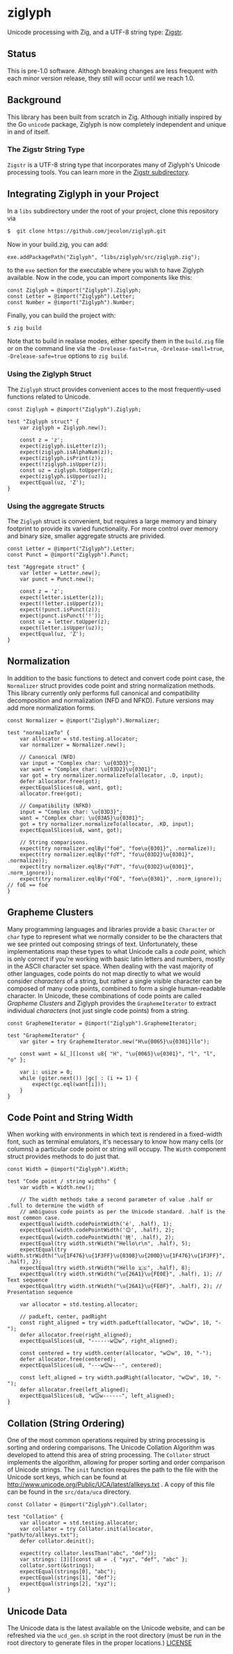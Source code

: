 # ziglyph
Unicode processing with Zig, and a UTF-8 string type: [Zigstr](src/zigstr).

## Status
This is pre-1.0 software. Althogh breaking changes are less frequent with each minor version release,
they still will occur until we reach 1.0.

## Background
This library has been built from scratch in Zig. Although initially inspired by the Go `unicode`
package, Ziglyph is now completely independent and unique in and of itself.

### The Zigstr String Type
`Zigstr` is a UTF-8 string type that incorporates many of Ziglyph's Unicode processing tools. You can
learn more in the [Zigstr subdirectory](src/zigstr).

## Integrating Ziglyph in your Project
In a `libs` subdirectory under the root of your project, clone this repository via

```sh
$  git clone https://github.com/jecolon/ziglyph.git
```

Now in your build.zig, you can add:

```zig
exe.addPackagePath("Ziglyph", "libs/ziglyph/src/ziglyph.zig");
```

to the `exe` section for the executable where you wish to have Ziglyph available. Now in the code, you
can import components like this:

```zig
const Ziglyph = @import("Ziglyph").Ziglyph;
const Letter = @import("Ziglyph").Letter;
const Number = @import("Ziglyph").Number;
```

Finally, you can build the project with:

```sh
$ zig build
```

Note that to build in realase modes, either specify them in the `build.zig` file or on the command line
via the `-Drelease-fast=true`, `-Drelease-small=true`, `-Drelease-safe=true` options to `zig build`.

### Using the Ziglyph Struct
The `Ziglyph` struct provides convenient acces to the most frequently-used functions related to Unicode.

```zig
const Ziglyph = @import("Ziglyph").Ziglyph;

test "Ziglyph struct" {
    var ziglyph = Ziglyph.new();

    const z = 'z';
    expect(ziglyph.isLetter(z));
    expect(ziglyph.isAlphaNum(z));
    expect(ziglyph.isPrint(z));
    expect(!ziglyph.isUpper(z));
    const uz = ziglyph.toUpper(z);
    expect(ziglyph.isUpper(uz));
    expectEqual(uz, 'Z');
}
```

### Using the aggregate Structs
The `Ziglyph` struct is convenient, but requires a large memory and binary footprint to provide its 
varied functionality. For more control over memory and binary size, smaller aggregate structs are 
privided.

```zig
const Letter = @import("Ziglyph").Letter;
const Punct = @import("Ziglyph").Punct;

test "Aggregate struct" {
    var letter = Letter.new();
    var punct = Punct.new();

    const z = 'z';
    expect(letter.isLetter(z));
    expect(!letter.isUpper(z));
    expect(!punct.isPunct(z));
    expect(punct.isPunct('!'));
    const uz = letter.toUpper(z);
    expect(letter.isUpper(uz));
    expectEqual(uz, 'Z');
}
```

## Normalization
In addition to the basic functions to detect and convert code point case, the `Normalizer` struct 
provides code point and string normalization methods. This library currently only 
performs full canonical and compatibility decomposition and normalization (NFD and NFKD). Future 
versions may add more normalization forms.

```zig
const Normalizer = @import("Ziglyph").Normalizer;

test "normalizeTo" {
    var allocator = std.testing.allocator;
    var normalizer = Normalizer.new();

    // Canonical (NFD)
    var input = "Complex char: \u{03D3}";
    var want = "Complex char: \u{03D2}\u{0301}";
    var got = try normalizer.normalizeTo(allocator, .D, input);
    defer allocator.free(got);
    expectEqualSlices(u8, want, got);
    allocator.free(got);

    // Compatibility (NFKD)
    input = "Complex char: \u{03D3}";
    want = "Complex char: \u{03A5}\u{0301}";
    got = try normalizer.normalizeTo(allocator, .KD, input);
    expectEqualSlices(u8, want, got);

    // String comparisons.
    expect(try normalizer.eqlBy("foé", "foe\u{0301}", .normalize));
    expect(try normalizer.eqlBy("foϓ", "fo\u{03D2}\u{0301}", .normalize));
    expect(try normalizer.eqlBy("Foϓ", "fo\u{03D2}\u{0301}", .norm_ignore));
    expect(try normalizer.eqlBy("FOÉ", "foe\u{0301}", .norm_ignore)); // foÉ == foé
}
```

## Grapheme Clusters
Many programming languages and libraries provide a basic `Character` or `char` type to represent what
we normally consider to be the characters that we see printed out composing strings of text. Unfortunately,
these implementations map these types to what Unicode calls a *code point*, which is only correct if 
you're working with basic latin letters and numbers, mostly in the ASCII character set space. When 
dealing with the vast majority of other languages, code points do not map directly to what we would 
consider *characters* of a string, but rather a single visible character can be composed of many code points,
combined to form a single human-readable character. In Unicode, these combinations of code points are
called *Grapheme Clusters* and Ziglyph provides the `GraphemeIterator` to extract individual *characters* 
(not just single code points) from a string.

```
const GraphemeIterator = @import("Ziglyph").GraphemeIterator;

test "GraphemeIterator" {
    var giter = try GraphemeIterator.new("H\u{0065}\u{0301}llo");

    const want = &[_][]const u8{ "H", "\u{0065}\u{0301}", "l", "l", "o" };

    var i: usize = 0;
    while (giter.next()) |gc| : (i += 1) {
        expect(gc.eql(want[i]));
    }
}
```

## Code Point and String Width
When working with environments in which text is rendered in a fixed-width font, such as terminal 
emulators, it's necessary to know how many cells (or columns) a particular code point or string will
occupy. The `Width` component struct provides methods to do just that.

```
const Width = @import("Ziglyph").Width;

test "Code point / string widths" {
    var width = Width.new();

    // The width methods take a second parameter of value .half or .full to determine the width of 
    // ambiguous code points as per the Unicode standard. .half is the most common case.
    expectEqual(width.codePointWidth('é', .half), 1);
    expectEqual(width.codePointWidth('😊', .half), 2);
    expectEqual(width.codePointWidth('统', .half), 2);
    expectEqual(try width.strWidth("Hello\r\n", .half), 5);
    expectEqual(try width.strWidth("\u{1F476}\u{1F3FF}\u{0308}\u{200D}\u{1F476}\u{1F3FF}", .half), 2);
    expectEqual(try width.strWidth("Héllo 🇪🇸", .half), 8);
    expectEqual(try width.strWidth("\u{26A1}\u{FE0E}", .half), 1); // Text sequence
    expectEqual(try width.strWidth("\u{26A1}\u{FE0F}", .half), 2); // Presentation sequence

    var allocator = std.testing.allocator;

    // padLeft, center, padRight
    const right_aligned = try width.padLeft(allocator, "w😊w", 10, "-");
    defer allocator.free(right_aligned);
    expectEqualSlices(u8, "------w😊w", right_aligned);

    const centered = try width.center(allocator, "w😊w", 10, "-");
    defer allocator.free(centered);
    expectEqualSlices(u8, "---w😊w---", centered);

    const left_aligned = try width.padRight(allocator, "w😊w", 10, "-");
    defer allocator.free(left_aligned);
    expectEqualSlices(u8, "w😊w------", left_aligned);
}
```

## Collation (String Ordering)
One of the most common operations required by string processing is sorting and ordering comparisons.
The Unicode Collation Algorithm was developed to attend this area of string processing. The `Collator`
struct implements the algorithm, allowing for proper sorting and order comparison of Unicode strings.
The `init` function requires the path to the file with the Unicode sort keys, which can be found at
http://www.unicode.org/Public/UCA/latest/allkeys.txt . A copy of this file can be found in the 
`src/data/uca` directory.

```
const Collator = @import("Ziglyph").Collator;

test "Collation" {
    var allocator = std.testing.allocator;
    var collator = try Collator.init(allocator, "path/to/allkeys.txt");
    defer collator.deinit();

    expect(try collator.lessThan("abc", "def"));
    var strings: [3][]const u8 = .{ "xyz", "def", "abc" };
    collator.sort(&strings);
    expectEqual(strings[0], "abc");
    expectEqual(strings[1], "def");
    expectEqual(strings[2], "xyz");
}
```

## Unicode Data
The Unicode data is the latest available on the Unicode website, and can be refreshed via the 
`ucd_gen.sh` script in the root directory (must be run in the root directory to generate files in the 
proper locations.) [LICENSE](src/data/ucd/LICENSE-UNICODE)
